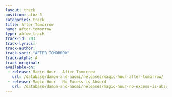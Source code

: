 ```yaml
---
layout: track
position: atoz-3
categories: track
title: After Tomorrow
name: after-tomorrow
type: ahfow_track
track-id: 203
track-lyrics: 
track-author: 
track-sort: "AFTER TOMORROW"
track-alpha: A
track-original: 
available-on:
 - release: Magic Hour - After Tomorrow
   url: /database/damon-and-naomi/releases/magic-hour-after-tomorrow/
 - release: Magic Hour - No Excess is Absurd
   url: /database/damon-and-naomi/releases/magic-hour-no-excess-is-absurd/
---
```

